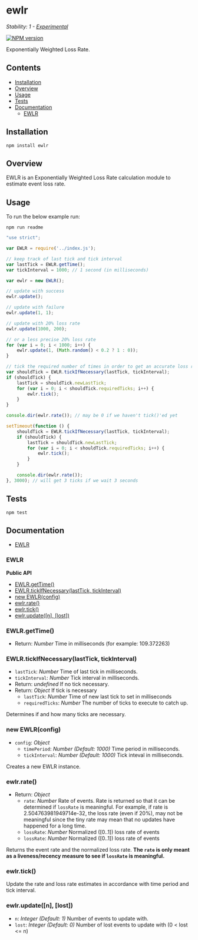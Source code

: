 # ewlr

_Stability: 1 - [Experimental](https://github.com/tristanls/stability-index#stability-1---experimental)_

[![NPM version](https://badge.fury.io/js/ewlr.png)](http://npmjs.org/package/ewlr)

Exponentially Weighted Loss Rate.

## Contents

  * [Installation](#installation)
  * [Overview](#overview)
  * [Usage](#usage)
  * [Tests](#tests)
  * [Documentation](#documentation)
    * [EWLR](#ewlr)

## Installation

    npm install ewlr

## Overview

EWLR is an Exponentially Weighted Loss Rate calculation module to estimate event loss rate.

## Usage

To run the below example run:

    npm run readme

```javascript
"use strict";

var EWLR = require('../index.js');

// keep track of last tick and tick interval
var lastTick = EWLR.getTime();
var tickInterval = 1000; // 1 second (in milliseconds)

var ewlr = new EWLR();

// update with success
ewlr.update();

// update with failure
ewlr.update(1, 1);

// update with 20% loss rate
ewlr.update(1000, 200);

// or a less precise 20% loss rate
for (var i = 0; i < 1000; i++) {
    ewlr.update(1, (Math.random() < 0.2 ? 1 : 0));
}

// tick the required number of times in order to get an accurate loss rate
var shouldTick = EWLR.tickIfNecessary(lastTick, tickInterval);
if (shouldTick) {
    lastTick = shouldTick.newLastTick;
    for (var i = 0; i < shouldTick.requiredTicks; i++) {
        ewlr.tick();
    }
}

console.dir(ewlr.rate()); // may be 0 if we haven't tick()'ed yet

setTimeout(function () {
    shouldTick = EWLR.tickIfNecessary(lastTick, tickInterval);
    if (shouldTick) {
        lastTick = shouldTick.newLastTick;
        for (var i = 0; i < shouldTick.requiredTicks; i++) {
            ewlr.tick();
        }
    }

    console.dir(ewlr.rate());
}, 3000); // will get 3 ticks if we wait 3 seconds

```

## Tests

    npm test

## Documentation

  * [EWLR](#ewlr-1)

### EWLR

**Public API**

  * [EWLR.getTime()](#ewlrgettime)
  * [EWLR.tickIfNecessary(lastTick, tickInterval)](#ewlrtickifnecessarylasttick-tickinterval)
  * [new EWLR(config)](#new-ewlrconfig)
  * [ewlr.rate()](#ewlrrate)
  * [ewlr.tick()](#ewlrtick)
  * [ewlr.update(\[n\], \[lost\])](#ewlrupdaten-lost)

### EWLR.getTime()

  * Return: _Number_ Time in milliseconds (for example: 109.372263)

### EWLR.tickIfNecessary(lastTick, tickInterval)

  * `lastTick`: _Number_ Time of last tick in milliseconds.
  * `tickInterval`: _Number_ Tick interval in milliseconds.
  * Return: _undefined_ If no tick necessary.
  * Return: _Object_ If tick is necessary
    * `lastTick`: _Number_ Time of new last tick to set in milliseconds
    * `requiredTicks`: _Number_ The number of ticks to execute to catch up.

Determines if and how many ticks are necessary.

### new EWLR(config)

  * `config`: _Object_
    * `timePeriod`: _Number_ _(Default: 1000)_ Time period in milliseconds.
    * `tickInterval`: _Number_ _(Default: 1000)_ Tick inteval in milliseconds.

Creates a new EWLR instance.

### ewlr.rate()

  * Return: _Object_
    * `rate`: _Number_ Rate of events. Rate is returned so that it can be determined if `lossRate` is meaningful. For example, if rate is 2.504763981949714e-32, the loss rate (even if 20%), may not be meaningful since the tiny rate may mean that no updates have happened for a long time.
    * `lossRate`: _Number_ Normalized ([0..1]) loss rate of events
    * `lossRate`: _Number_ Normalized ([0..1]) loss rate of events

Returns the event rate and the normalized loss rate. **The `rate` is only meant as a liveness/recency measure to see if `lossRate` is meaningful.**

### ewlr.tick()

Update the rate and loss rate estimates in accordance with time period and tick interval.

### ewlr.update([n], [lost])

  * `n`: _Integer_ _(Default: 1)_ Number of events to update with.
  * `lost`: _Integer_ _(Default: 0)_ Number of lost events to update with (0 < lost <= n)
